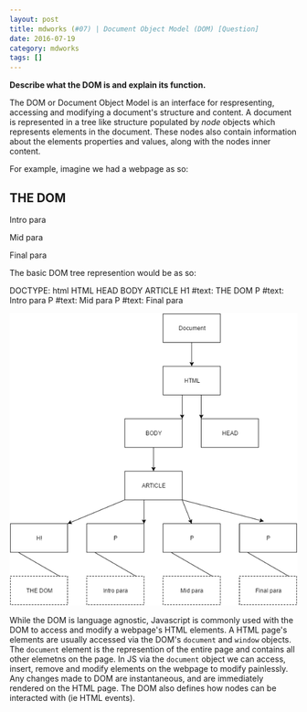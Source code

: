 ```yaml
---
layout: post
title: mdworks (#07) | Document Object Model (DOM) [Question]
date: 2016-07-19
category: mdworks
tags: []
---
```


**Describe what the DOM is and explain its function.**

The DOM or Document Object Model is an interface for respresenting, accessing and modifying a document's structure and content. A document is represented in a tree like structure populated by *node* objects which represents elements in the document. These nodes also contain information about the elements properties and values, along with the nodes inner content. 

For example, imagine we had a webpage as so: 

<!DOCTYPE html>
<html>
<body>
    <article>
        <h1>THE DOM</h1>
        <p>Intro para</p>
        <p>Mid para</p>
        <p>Final para</p>
    </article>
</body>
</html>

The basic DOM tree represention would be as so: 



DOCTYPE: html
HTML
    HEAD
    BODY
        ARTICLE
            H1
            #text: THE DOM
            P
            #text: Intro para
            P
            #text: Mid para
            P
            #text: Final para

![DOM](https://github.com/btmbtm/btmbtm.github.io/blob/master/images/DOM.png)



While the DOM is language agnostic, Javascript is commonly used with the DOM to access and modify a webpage's HTML elements. A HTML page's elements are usually accessed via the DOM's `document` and `window` objects. The `document` element is the represention of the entire page and contains all other elemetns on the page. In JS via the `document` object we can access, insert, remove and modify elements on the webpage to modify painlessly. Any changes made to DOM are instantaneous, and are immediately rendered on the HTML page. The DOM also defines how nodes can be interacted with (ie HTML events). 

